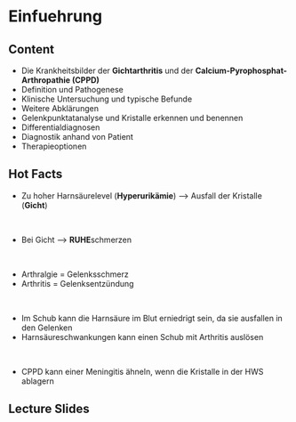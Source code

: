 # Einfuehrung

## Content

- Die Krankheitsbilder der **Gichtarthritis** und der **Calcium-Pyrophosphat-Arthropathie (CPPD)**
- Definition und Pathogenese
- Klinische Untersuchung und typische Befunde
- Weitere Abklärungen
- Gelenkpunktatanalyse und Kristalle erkennen und benennen
- Differentialdiagnosen
- Diagnostik anhand von Patient
- Therapieoptionen

## Hot Facts

- Zu hoher Harnsäurelevel (**Hyperurikämie**) --> Ausfall der Kristalle (**Gicht**)

<br>

- Bei Gicht -->  **RUHE**schmerzen

<br>

- Arthralgie = Gelenksschmerz
- Arthritis = Gelenksentzündung

<br>

- Im Schub kann die Harnsäure im Blut erniedrigt sein, da sie ausfallen in den Gelenken
- Harnsäureschwankungen kann einen Schub mit Arthritis auslösen

<br>

- CPPD kann einer Meningitis ähneln, wenn die Kristalle in der HWS ablagern

## Lecture Slides

